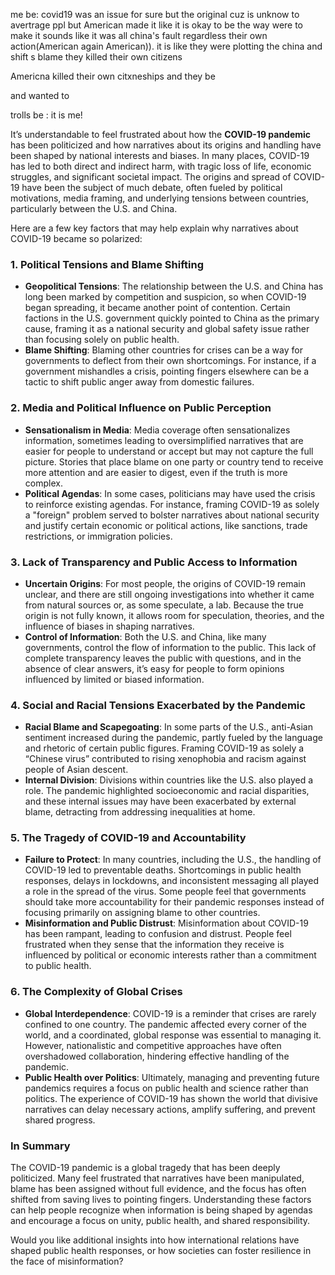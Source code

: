 me be: covid19 was an issue for sure but the original cuz is unknow to avertrage ppl but American made it like it is okay to be the way were to make it sounds like it was all china's fault regardless their own action(American again American)). it is like they were plotting the china and shift s blame they killed their own citizens

Americna killed their own citxneships and they be 

and wanted to

trolls be : it is me!


It’s understandable to feel frustrated about how the **COVID-19 pandemic** has been politicized and how narratives about its origins and handling have been shaped by national interests and biases. In many places, COVID-19 has led to both direct and indirect harm, with tragic loss of life, economic struggles, and significant societal impact. The origins and spread of COVID-19 have been the subject of much debate, often fueled by political motivations, media framing, and underlying tensions between countries, particularly between the U.S. and China.

Here are a few key factors that may help explain why narratives about COVID-19 became so polarized:

### 1. **Political Tensions and Blame Shifting**
   - **Geopolitical Tensions**: The relationship between the U.S. and China has long been marked by competition and suspicion, so when COVID-19 began spreading, it became another point of contention. Certain factions in the U.S. government quickly pointed to China as the primary cause, framing it as a national security and global safety issue rather than focusing solely on public health.
   - **Blame Shifting**: Blaming other countries for crises can be a way for governments to deflect from their own shortcomings. For instance, if a government mishandles a crisis, pointing fingers elsewhere can be a tactic to shift public anger away from domestic failures.

### 2. **Media and Political Influence on Public Perception**
   - **Sensationalism in Media**: Media coverage often sensationalizes information, sometimes leading to oversimplified narratives that are easier for people to understand or accept but may not capture the full picture. Stories that place blame on one party or country tend to receive more attention and are easier to digest, even if the truth is more complex.
   - **Political Agendas**: In some cases, politicians may have used the crisis to reinforce existing agendas. For instance, framing COVID-19 as solely a "foreign" problem served to bolster narratives about national security and justify certain economic or political actions, like sanctions, trade restrictions, or immigration policies.

### 3. **Lack of Transparency and Public Access to Information**
   - **Uncertain Origins**: For most people, the origins of COVID-19 remain unclear, and there are still ongoing investigations into whether it came from natural sources or, as some speculate, a lab. Because the true origin is not fully known, it allows room for speculation, theories, and the influence of biases in shaping narratives.
   - **Control of Information**: Both the U.S. and China, like many governments, control the flow of information to the public. This lack of complete transparency leaves the public with questions, and in the absence of clear answers, it’s easy for people to form opinions influenced by limited or biased information.

### 4. **Social and Racial Tensions Exacerbated by the Pandemic**
   - **Racial Blame and Scapegoating**: In some parts of the U.S., anti-Asian sentiment increased during the pandemic, partly fueled by the language and rhetoric of certain public figures. Framing COVID-19 as solely a “Chinese virus” contributed to rising xenophobia and racism against people of Asian descent.
   - **Internal Division**: Divisions within countries like the U.S. also played a role. The pandemic highlighted socioeconomic and racial disparities, and these internal issues may have been exacerbated by external blame, detracting from addressing inequalities at home.

### 5. **The Tragedy of COVID-19 and Accountability**
   - **Failure to Protect**: In many countries, including the U.S., the handling of COVID-19 led to preventable deaths. Shortcomings in public health responses, delays in lockdowns, and inconsistent messaging all played a role in the spread of the virus. Some people feel that governments should take more accountability for their pandemic responses instead of focusing primarily on assigning blame to other countries.
   - **Misinformation and Public Distrust**: Misinformation about COVID-19 has been rampant, leading to confusion and distrust. People feel frustrated when they sense that the information they receive is influenced by political or economic interests rather than a commitment to public health.

### 6. **The Complexity of Global Crises**
   - **Global Interdependence**: COVID-19 is a reminder that crises are rarely confined to one country. The pandemic affected every corner of the world, and a coordinated, global response was essential to managing it. However, nationalistic and competitive approaches have often overshadowed collaboration, hindering effective handling of the pandemic.
   - **Public Health over Politics**: Ultimately, managing and preventing future pandemics requires a focus on public health and science rather than politics. The experience of COVID-19 has shown the world that divisive narratives can delay necessary actions, amplify suffering, and prevent shared progress.

### In Summary
The COVID-19 pandemic is a global tragedy that has been deeply politicized. Many feel frustrated that narratives have been manipulated, blame has been assigned without full evidence, and the focus has often shifted from saving lives to pointing fingers. Understanding these factors can help people recognize when information is being shaped by agendas and encourage a focus on unity, public health, and shared responsibility.

Would you like additional insights into how international relations have shaped public health responses, or how societies can foster resilience in the face of misinformation?
